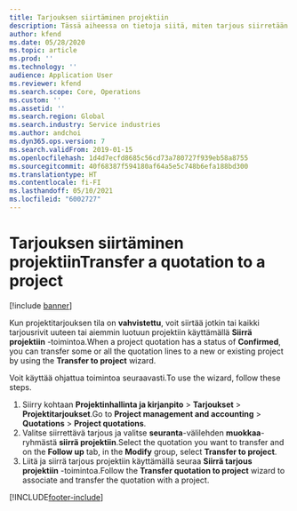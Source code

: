 ```yaml
---
title: Tarjouksen siirtäminen projektiin
description: Tässä aiheessa on tietoja siitä, miten tarjous siirretään uuteen tai aiemmin luotuun projektiin.
author: kfend
ms.date: 05/28/2020
ms.topic: article
ms.prod: ''
ms.technology: ''
audience: Application User
ms.reviewer: kfend
ms.search.scope: Core, Operations
ms.custom: ''
ms.assetid: ''
ms.search.region: Global
ms.search.industry: Service industries
ms.author: andchoi
ms.dyn365.ops.version: 7
ms.search.validFrom: 2019-01-15
ms.openlocfilehash: 1d4d7ecfd8685c56cd73a780727f939eb58a8755
ms.sourcegitcommit: 40f68387f594180af64a5e5c748b6efa188bd300
ms.translationtype: HT
ms.contentlocale: fi-FI
ms.lasthandoff: 05/10/2021
ms.locfileid: "6002727"
---
```

# <a name="transfer-a-quotation-to-a-project"></a><span data-ttu-id="5e275-103">Tarjouksen siirtäminen projektiin</span><span class="sxs-lookup"><span data-stu-id="5e275-103">Transfer a quotation to a project</span></span>

[!include [banner](../includes/banner.md)]

<span data-ttu-id="5e275-104">Kun projektitarjouksen tila on **vahvistettu**, voit siirtää jotkin tai kaikki tarjousrivit uuteen tai aiemmin luotuun projektiin käyttämällä **Siirrä projektiin** -toimintoa.</span><span class="sxs-lookup"><span data-stu-id="5e275-104">When a project quotation has a status of **Confirmed**, you can transfer some or all the quotation lines to a new or existing project by using the **Transfer to project** wizard.</span></span> 

<span data-ttu-id="5e275-105">Voit käyttää ohjattua toimintoa seuraavasti.</span><span class="sxs-lookup"><span data-stu-id="5e275-105">To use the wizard, follow these steps.</span></span>

1. <span data-ttu-id="5e275-106">Siirry kohtaan **Projektinhallinta ja kirjanpito** > **Tarjoukset** > **Projektitarjoukset**.</span><span class="sxs-lookup"><span data-stu-id="5e275-106">Go to **Project management and accounting** > **Quotations** > **Project quotations**.</span></span>
2. <span data-ttu-id="5e275-107">Valitse siirrettävä tarjous ja valitse **seuranta**-välilehden **muokkaa**-ryhmästä **siirrä projektiin**.</span><span class="sxs-lookup"><span data-stu-id="5e275-107">Select the quotation you want to transfer and on the **Follow up** tab, in the **Modify** group, select **Transfer to project**.</span></span>
3. <span data-ttu-id="5e275-108">Liitä ja siirrä tarjous projektiin käyttämällä seuraa **Siirrä tarjous projektiin** -toimintoa.</span><span class="sxs-lookup"><span data-stu-id="5e275-108">Follow the **Transfer quotation to project** wizard to associate and transfer the quotation with a project.</span></span>


[!INCLUDE[footer-include](../includes/footer-banner.md)]